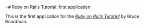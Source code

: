 =# Ruby on Rails Tutorial: first application

This is the first application for the
[*Ruby on Rails Tutorial*](http://railstutorial.org/)
by Bruce Boardman.

